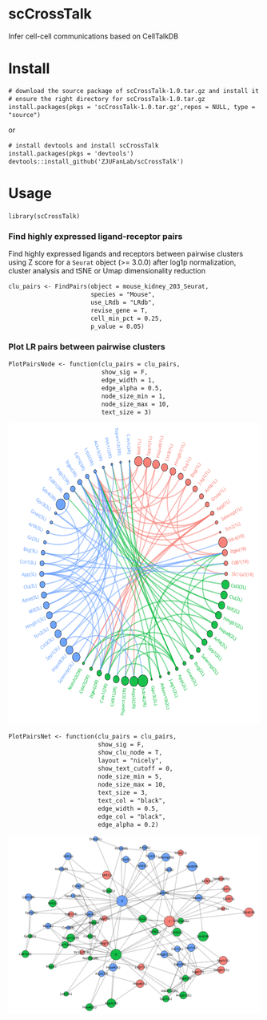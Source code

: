# scCrossTalk
Infer cell-cell communications based on CellTalkDB





# Install
```
# download the source package of scCrossTalk-1.0.tar.gz and install it
# ensure the right directory for scCrossTalk-1.0.tar.gz
install.packages(pkgs = 'scCrossTalk-1.0.tar.gz',repos = NULL, type = "source")
```
or
```
# install devtools and install scCrossTalk
install.packages(pkgs = 'devtools')
devtools::install_github('ZJUFanLab/scCrossTalk')
```

# Usage
`library(scCrossTalk)`
### Find highly expressed ligand-receptor pairs
Find highly expressed ligands and receptors between pairwise clusters using Z score for a `Seurat` object (>= 3.0.0) after log1p normalization, cluster analysis and tSNE or Umap dimensionality reduction
```
clu_pairs <- FindPairs(object = mouse_kidney_203_Seurat,
                       species = "Mouse",
                       use_LRdb = "LRdb",
                       revise_gene = T,
                       cell_min_pct = 0.25,
                       p_value = 0.05)
```
### Plot LR pairs between pairwise clusters
```
PlotPairsNode <- function(clu_pairs = clu_pairs,
                          show_sig = F,
                          edge_width = 1,
                          edge_alpha = 0.5,
                          node_size_min = 1,
                          node_size_max = 10,
                          text_size = 3)
```
<img src='https://github.com/ZJUFanLab/scCrossTalk/blob/master/img/PlotPairsNode.svg' width = "600" height = "600">

```
PlotPairsNet <- function(clu_pairs = clu_pairs,
                         show_sig = F,
                         show_clu_node = T,
                         layout = "nicely",
                         show_text_cutoff = 0,
                         node_size_min = 5,
                         node_size_max = 10,
                         text_size = 3,
                         text_col = "black",
                         edge_width = 0.5,
                         edge_col = "black",
                         edge_alpha = 0.2)
```
<img src='https://github.com/ZJUFanLab/scCrossTalk/blob/master/img/PlotPairsNet.svg'>




































